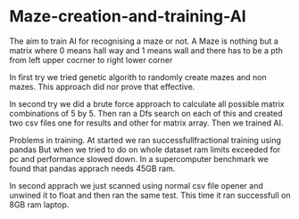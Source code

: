 # Maze-creation-and-training-AI
The aim to train AI for recognising a maze or not. 
A Maze is nothing but a matrix where 0 means hall way and 1 means wall and there has to be a pth from left  upper cocrner to right lower corner

In first try we tried genetic algorith to randomly create mazes and non mazes. This approach did nor prove that effective.

In second try we did a brute force approach to calculate all possible matrix combinations of 5 by 5.
Then ran a Dfs search on each of this and created two csv files one for results and other for matrix array.
Then we trained AI.

Problems in training.
At started we ran successfullfractional training using pandas
But when we tried to do on whole dataset ram limits exceeded for pc and performance slowed down.
In a supercomputer benchmark we found that pandas apprach needs 45GB ram.

In second apprach we just scanned using normal csv file opener and unwined it to float and then ran the same test.
This time it ran successfull on 8GB ram laptop.
